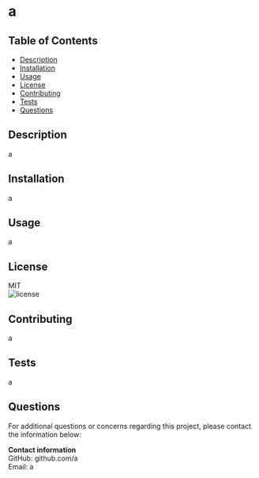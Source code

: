 
# a

## Table of Contents
- [Description](#Description)
- [Installation](#Installation)
- [Usage](#Usage)
- [License](#License)
- [Contributing](#Contributing)
- [Tests](#Tests)
- [Questions](#Questions)

<div id='Desciption'/>

## Description
a

<div id='Installation'/>

## Installation
a

<div id='Usage'/>

## Usage
a

<div id='License'/>

## License       
MIT  
![license](https://img.shields.io/badge/license-MIT-green.svg)

<div id='Contributing'/>

## Contributing
a 

<div id='Tests'/>

## Tests
a

<div id='Questions'/>

## Questions
For additional questions or concerns regarding this project, please contact the information below:

**Contact information**  
GitHub: github.com/a  
Email: a
